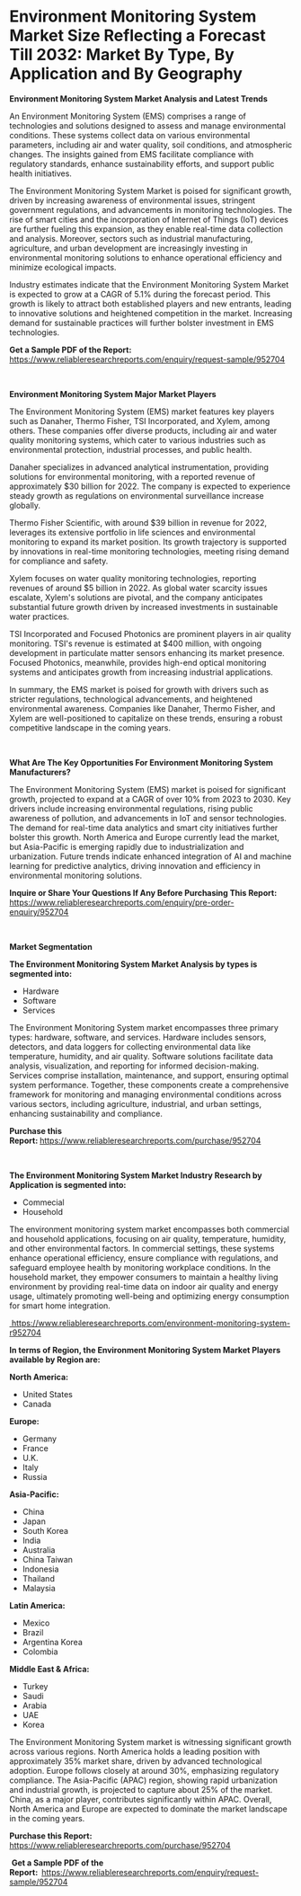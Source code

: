 <p><h1>Environment Monitoring System Market Size Reflecting a Forecast Till 2032: Market By Type, By Application and By Geography</h1></p><p><strong>Environment Monitoring System Market Analysis and Latest Trends</strong></p>
<p><p>An Environment Monitoring System (EMS) comprises a range of technologies and solutions designed to assess and manage environmental conditions. These systems collect data on various environmental parameters, including air and water quality, soil conditions, and atmospheric changes. The insights gained from EMS facilitate compliance with regulatory standards, enhance sustainability efforts, and support public health initiatives.</p><p>The Environment Monitoring System Market is poised for significant growth, driven by increasing awareness of environmental issues, stringent government regulations, and advancements in monitoring technologies. The rise of smart cities and the incorporation of Internet of Things (IoT) devices are further fueling this expansion, as they enable real-time data collection and analysis. Moreover, sectors such as industrial manufacturing, agriculture, and urban development are increasingly investing in environmental monitoring solutions to enhance operational efficiency and minimize ecological impacts.</p><p>Industry estimates indicate that the Environment Monitoring System Market is expected to grow at a CAGR of 5.1% during the forecast period. This growth is likely to attract both established players and new entrants, leading to innovative solutions and heightened competition in the market. Increasing demand for sustainable practices will further bolster investment in EMS technologies.</p></p>
<p><strong>Get a Sample PDF of the Report:&nbsp;</strong> <a href="https://www.reliableresearchreports.com/enquiry/request-sample/952704?utm_campaign=9&utm_medium=2&utm_source=Github&utm_content=ia&utm_term=17042025&utm_id=environment-monitoring-system">https://www.reliableresearchreports.com/enquiry/request-sample/952704</a></p>
<p>&nbsp;</p>
<p><strong>Environment Monitoring System Major Market Players</strong></p>
<p><p>The Environment Monitoring System (EMS) market features key players such as Danaher, Thermo Fisher, TSI Incorporated, and Xylem, among others. These companies offer diverse products, including air and water quality monitoring systems, which cater to various industries such as environmental protection, industrial processes, and public health.</p><p>Danaher specializes in advanced analytical instrumentation, providing solutions for environmental monitoring, with a reported revenue of approximately $30 billion for 2022. The company is expected to experience steady growth as regulations on environmental surveillance increase globally.</p><p>Thermo Fisher Scientific, with around $39 billion in revenue for 2022, leverages its extensive portfolio in life sciences and environmental monitoring to expand its market position. Its growth trajectory is supported by innovations in real-time monitoring technologies, meeting rising demand for compliance and safety.</p><p>Xylem focuses on water quality monitoring technologies, reporting revenues of around $5 billion in 2022. As global water scarcity issues escalate, Xylem's solutions are pivotal, and the company anticipates substantial future growth driven by increased investments in sustainable water practices.</p><p>TSI Incorporated and Focused Photonics are prominent players in air quality monitoring. TSI's revenue is estimated at $400 million, with ongoing development in particulate matter sensors enhancing its market presence. Focused Photonics, meanwhile, provides high-end optical monitoring systems and anticipates growth from increasing industrial applications.</p><p>In summary, the EMS market is poised for growth with drivers such as stricter regulations, technological advancements, and heightened environmental awareness. Companies like Danaher, Thermo Fisher, and Xylem are well-positioned to capitalize on these trends, ensuring a robust competitive landscape in the coming years.</p></p>
<p>&nbsp;</p>
<p><strong>What Are The Key Opportunities For Environment Monitoring System Manufacturers?</strong></p>
<p><p>The Environment Monitoring System (EMS) market is poised for significant growth, projected to expand at a CAGR of over 10% from 2023 to 2030. Key drivers include increasing environmental regulations, rising public awareness of pollution, and advancements in IoT and sensor technologies. The demand for real-time data analytics and smart city initiatives further bolster this growth. North America and Europe currently lead the market, but Asia-Pacific is emerging rapidly due to industrialization and urbanization. Future trends indicate enhanced integration of AI and machine learning for predictive analytics, driving innovation and efficiency in environmental monitoring solutions.</p></p>
<p><strong>Inquire or Share Your Questions If Any Before Purchasing This Report:</strong> <a href="https://www.reliableresearchreports.com/enquiry/pre-order-enquiry/952704?utm_campaign=9&utm_medium=2&utm_source=Github&utm_content=ia&utm_term=17042025&utm_id=environment-monitoring-system">https://www.reliableresearchreports.com/enquiry/pre-order-enquiry/952704</a></p>
<p>&nbsp;</p>
<p><strong>Market Segmentation</strong></p>
<p><strong>The Environment Monitoring System Market Analysis by types is segmented into:</strong></p>
<p><ul><li>Hardware</li><li>Software</li><li>Services</li></ul></p>
<p><p>The Environment Monitoring System market encompasses three primary types: hardware, software, and services. Hardware includes sensors, detectors, and data loggers for collecting environmental data like temperature, humidity, and air quality. Software solutions facilitate data analysis, visualization, and reporting for informed decision-making. Services comprise installation, maintenance, and support, ensuring optimal system performance. Together, these components create a comprehensive framework for monitoring and managing environmental conditions across various sectors, including agriculture, industrial, and urban settings, enhancing sustainability and compliance.</p></p>
<p><strong>Purchase this Report:&nbsp;</strong><a href="https://www.reliableresearchreports.com/purchase/952704?utm_campaign=9&utm_medium=2&utm_source=Github&utm_content=ia&utm_term=17042025&utm_id=environment-monitoring-system">https://www.reliableresearchreports.com/purchase/952704</a></p>
<p>&nbsp;</p>
<p><strong>The Environment Monitoring System Market Industry Research by Application is segmented into:</strong></p>
<p><ul><li>Commecial</li><li>Household</li></ul></p>
<p><p>The environment monitoring system market encompasses both commercial and household applications, focusing on air quality, temperature, humidity, and other environmental factors. In commercial settings, these systems enhance operational efficiency, ensure compliance with regulations, and safeguard employee health by monitoring workplace conditions. In the household market, they empower consumers to maintain a healthy living environment by providing real-time data on indoor air quality and energy usage, ultimately promoting well-being and optimizing energy consumption for smart home integration.</p></p>
<p><a href="https://www.reliableresearchreports.com/environment-monitoring-system-r952704?utm_campaign=9&utm_medium=2&utm_source=Github&utm_content=ia&utm_term=17042025&utm_id=environment-monitoring-system">&nbsp;https://www.reliableresearchreports.com/environment-monitoring-system-r952704</a></p>
<p><strong>In terms of Region, the Environment Monitoring System Market Players available by Region are:</strong></p>
<p>
    <p> <strong> North America: </strong>
        <ul>
            <li>United States</li>
            <li>Canada</li>
        </ul>
        </p> 
    <p> <strong> Europe: </strong>
        <ul>
            <li>Germany</li>
            <li>France</li>
            <li>U.K.</li>
            <li>Italy</li>
            <li>Russia</li>
        </ul>
        </p> 
    <p> <strong> Asia-Pacific: </strong>
        <ul>
            <li>China</li>
            <li>Japan</li>
            <li>South Korea</li>
            <li>India</li>
            <li>Australia</li>
            <li>China Taiwan</li>
            <li>Indonesia</li>
            <li>Thailand</li>
            <li>Malaysia</li>
        </ul>
        </p> 
    <p> <strong> Latin America: </strong>
        <ul>
            <li>Mexico</li>
            <li>Brazil</li>
            <li>Argentina Korea</li>
            <li>Colombia</li>
        </ul>
        </p> 
    <p> <strong> Middle East & Africa: </strong>
        <ul>
            <li>Turkey</li>
            <li>Saudi</li>
            <li>Arabia</li>
            <li>UAE</li>
            <li>Korea</li>
        </ul>
    </p>
    </p>
<p><p>The Environment Monitoring System market is witnessing significant growth across various regions. North America holds a leading position with approximately 35% market share, driven by advanced technological adoption. Europe follows closely at around 30%, emphasizing regulatory compliance. The Asia-Pacific (APAC) region, showing rapid urbanization and industrial growth, is projected to capture about 25% of the market. China, as a major player, contributes significantly within APAC. Overall, North America and Europe are expected to dominate the market landscape in the coming years.</p></p>
<p><strong>Purchase this Report: </strong><a href="https://www.reliableresearchreports.com/purchase/952704?utm_campaign=9&utm_medium=2&utm_source=Github&utm_content=ia&utm_term=17042025&utm_id=environment-monitoring-system">https://www.reliableresearchreports.com/purchase/952704</a></p>
<p>&nbsp;<strong>Get a Sample PDF of the Report:&nbsp;&nbsp;</strong><a href="https://www.reliableresearchreports.com/enquiry/request-sample/952704?utm_campaign=9&utm_medium=2&utm_source=Github&utm_content=ia&utm_term=17042025&utm_id=environment-monitoring-system">https://www.reliableresearchreports.com/enquiry/request-sample/952704</a></p>
<p><strong></strong></p>
<p><p></p><p></p><p></p></p>